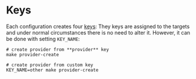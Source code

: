 # Keys

Each configuration creates four [keys](https://github.com/akash-network/provider/blob/gpu/\_run/common.mk#L40..L43): They keys are assigned to the targets and under normal circumstances there is no need to alter it. However, it can be done with setting `KEY_NAME`:

```shell
# create provider from **provider** key
make provider-create

# create provider from custom key
KEY_NAME=other make provider-create
```

